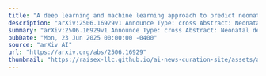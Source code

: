 ```yaml
---
title: "A deep learning and machine learning approach to predict neonatal death in the context of S~ao Paulo"
description: "arXiv:2506.16929v1 Announce Type: cross Abstract: Neonatal death is still a concerning reality for underdeveloped and even some developed countries. Worldwide data indicate that 26.693 babies out of 1,000 births die, according to Macro Trades. To reduce this number, early prediction of endangered babies is crucial. Such prediction enables the opportunity to take ample care of the child and mother so that early child death can be avoided. In this context, machine learning was used to determine whether a newborn baby is at risk. To train the predictive model, historical data of 1.4 million newborns was used. Machine learning and deep learning techniques such as logical regression, K-nearest neighbor, random forest classifier, extreme gradient boosting (XGBoost), convolutional neural network, and long short-term memory (LSTM) were implemented using the dataset to identify the most accurate model for predicting neonatal mortality. Among the machine learning algorithms, XGBoost and random forest classifier achieved the best accuracy with 94%, while among the deep learning models, LSTM delivered the highest accuracy with 99%. Therefore, using LSTM appears to be the most suitable approach to predict whether precautionary measures for a child are necessary."
summary: "arXiv:2506.16929v1 Announce Type: cross Abstract: Neonatal death is still a concerning reality for underdeveloped and even some developed countries. Worldwide data indicate that 26.693 babies out of 1,000 births die, according to Macro Trades. To reduce this number, early prediction of endangered babies is crucial. Such prediction enables the opportunity to take ample care of the child and mother so that early child death can be avoided. In this context, machine learning was used to determine whether a newborn baby is at risk. To train the predictive model, historical data of 1.4 million newborns was used. Machine learning and deep learning techniques such as logical regression, K-nearest neighbor, random forest classifier, extreme gradient boosting (XGBoost), convolutional neural network, and long short-term memory (LSTM) were implemented using the dataset to identify the most accurate model for predicting neonatal mortality. Among the machine learning algorithms, XGBoost and random forest classifier achieved the best accuracy with 94%, while among the deep learning models, LSTM delivered the highest accuracy with 99%. Therefore, using LSTM appears to be the most suitable approach to predict whether precautionary measures for a child are necessary."
pubDate: "Mon, 23 Jun 2025 00:00:00 -0400"
source: "arXiv AI"
url: "https://arxiv.org/abs/2506.16929"
thumbnail: "https://raisex-llc.github.io/ai-news-curation-site/assets/arxiv.png"
---
```


